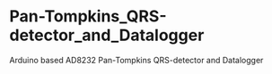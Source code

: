 # Pan-Tompkins_QRS-detector_and_Datalogger
Arduino based AD8232 Pan-Tompkins QRS-detector and Datalogger
